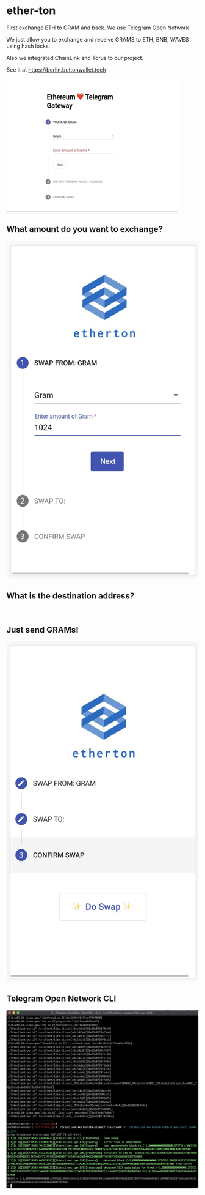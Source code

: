 # ether-ton
First exchange ETH to GRAM and back. We use Telegram Open Network 

We just allow you to exchange and receive GRAMS to ETH, BNB, WAVES using hash locks.

Also we integrated ChainLink and Torus to our project.

See it at https://berlin.buttonwallet.tech

<img src="https://github.com/button-tech/gram-eth/blob/master/docs/torus.gif?raw=true" alt="" data-canonical-src="https://github.com/button-tech/gram-eth/blob/master/docs/torus.gif?raw=true" width="450" height="350" />

## What amount do you want to exchange?
<img src="https://github.com/button-tech/gram-eth/blob/master/img/amount.jpg" alt="" data-canonical-src="https://github.com/button-tech/gram-eth/blob/master/img/amount.jpg" />

## What is the destination address?
<img src="https://github.com/button-tech/gram-eth/blob/master/img/send.jpg" alt="" data-canonical-src="https://github.com/button-tech/gram-eth/blob/master/img/send.jpg" />

## Just send GRAMs!
<img src="https://github.com/button-tech/gram-eth/blob/master/img/done.jpg" alt="" data-canonical-src="https://github.com/button-tech/gram-eth/blob/master/img/done.jpg" />

## Telegram Open Network CLI
<img src="https://github.com/button-tech/gram-eth/blob/master/img/cli.jpg" alt="" data-canonical-src="https://github.com/button-tech/gram-eth/blob/master/img/cli.jpg" />
